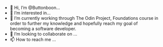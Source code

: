 - 👋 Hi, I’m @Buttonboon...
- 👀 I’m interested in...
- 🌱 I’m currently working through The Odin Project, Foundations course in order to further my knowledge and hopefully reach my goal of becoming a software developer.
- 💞️ I’m looking to collaborate on ...
- 📫 How to reach me ...

<!---
Buttonboon/Buttonboon is a ✨ special ✨ repository because its `README.md` (this file) appears on your GitHub profile.
You can click the Preview link to take a look at your changes.
--->
